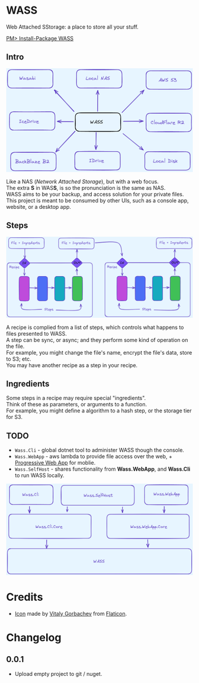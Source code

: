 # WASS
Web Attached SStorage: a place to store all your stuff.  

[PM> Install-Package WASS](https://www.nuget.org/packages/WASS/)  

## Intro

![Wass Overview](assets/images/wass-overview.png)

Like a NAS (*Network Attached Storage*), but with a web focus.  
The extra **S** in WAS**S**, is so the pronunciation is the same as NAS.  
WASS aims to be your backup, and access solution for your private files.  
This project is meant to be consumed by other UIs, such as a console app, website, or a desktop app.  

## Steps

![Recipe Steps](assets/images/wass-recipe-steps.png)

A recipe is complied from a list of steps, which controls what happens to files presented to WASS.  
A step can be sync, or async; and they perform some kind of operation on the file.  
For example, you might change the file's name, encrypt the file's data, store to S3; etc.  
You may have another recipe as a step in your recipe.  

## Ingredients

Some steps in a recipe may require special "ingredients".  
Think of these as parameters, or arguments to a function.  
For example, you might define a algorithm to a hash step, or the storage tier for S3.  

## TODO

* `Wass.Cli` - global dotnet tool to administer WASS though the console.
* `Wass.WebApp` - aws lambda to provide file access over the web, + [Progressive Web App](https://web.dev/add-manifest/) for moblie.
* `Wass.SelfHost` - shares functionality from __Wass.WebApp__, and __Wass.Cli__ to run WASS locally.

![wass-product-diagram](assets/images/wass-product-diagram.png)

# Credits
* [Icon](https://www.flaticon.com/free-icon/bird_2630452) made by [Vitaly Gorbachev](https://www.flaticon.com/authors/vitaly-gorbachev) from [Flaticon](https://www.flaticon.com/).

# Changelog

## 0.0.1

* Upload empty project to git / nuget.